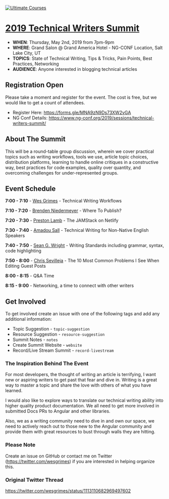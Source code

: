 <a href="https://ultimatecourses.com/topic/angular/ref/wes.grimes/" title="Ultimate Courses"><img src="https://ultimatecourses.com/assets/img/banners/ultimate-angular-github.svg" alt="Ultimate Courses" /></a>

# [2019 Technical Writers Summit](https://www.ng-conf.org/2019/sessions/technical-writers-summit/)

* **WHEN**: Thursday, May 2nd, 2019 from 7pm-9pm
* **WHERE**: Grand Salon @ Grand America Hotel - NG-CONF Location, Salt Lake City, UT
* **TOPICS**: State of Technical Writing, Tips & Tricks, Pain Points, Best Practices, Networking
* **AUDIENCE**: Anyone interested in blogging technical articles

## Registration Open

Please take a moment and register for the event. The cost is free, but we would like to get a count of attendees. 

* Register Here: https://forms.gle/MNA9zN9Ds73XW2vGA
* NG Conf Details: https://www.ng-conf.org/2019/sessions/technical-writers-summit/

## About The Summit

This will be a round-table group discussion, wherein we cover practical topics such as writing workflows, tools we use, article topic choices, distribution platforms, learning to handle online critiques in a constructive way, best practices for code examples, quality over quantity, and overcoming challenges for under-represented groups.

## Event Schedule

**7:00 - 7:10** - [Wes Grimes](https://twitter.com/wesgrimes) - Technical Writing Workflows

**7:10 - 7:20** - [Brenden Niedermeyer](https://twitter.com/TheNieds) - Where To Publish?

**7:20 - 7:30** - [Preston Lamb](https://twitter.com/plambweb) - The JAMStack on Netlify

**7:30 - 7:40** - [Amadou Sall](https://twitter.com/ahasall) - Technical Writing for Non-Native English Speakers

**7:40 - 7:50** - [Sean G. Wright](https://twitter.com/seangwright) - Writing Standards including grammar, syntax, code highlighting

**7:50 - 8:00** - [Chris Sevilleja](https://twitter.com/chrisoncode) - The 10 Most Common Problems I See When Editing Guest Posts

**8:00 - 8:15** - Q&A Time

**8:15 - 9:00** - Networking, a time to connect with other writers

## Get Involved

To get involved create an issue with one of the following tags and add any additional information:

* Topic Suggestion - `topic-suggestion`
* Resource Suggestion - `resource-suggestion`
* Summit Notes - `notes`
* Create Summit Website - `website`
* Record/Live Stream Summit - `record-livestream`

### The Inspiration Behind The Event
For most developers, the thought of writing an article is terrifying, I want new or aspiring writers to get past that fear and dive in. Writing is a great way to master a topic and share the love with others of what you have learned.

I would also like to explore ways to translate our technical writing ability into higher quality product documentation. We all need to get more involved in submitted Docs PRs to Angular and other libraries.

Also, we as a writing community need to dive in and own our space, we need to actively reach out to those new to the Angular community and provide them with great resources to bust through walls they are hitting.

### Please Note
Create an issue on GitHub or contact me on Twitter (https://twitter.com/wesgrimes) if you are interested in helping organize this.

### Original Twitter Thread
https://twitter.com/wesgrimes/status/1113110682969497602
